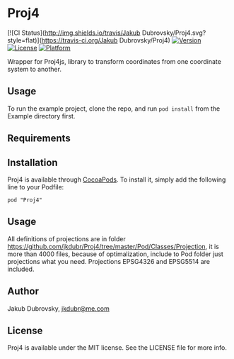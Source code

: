 # Proj4

[![CI Status](http://img.shields.io/travis/Jakub Dubrovsky/Proj4.svg?style=flat)](https://travis-ci.org/Jakub Dubrovsky/Proj4)
[![Version](https://img.shields.io/cocoapods/v/Proj4.svg?style=flat)](http://cocoadocs.org/docsets/Proj4)
[![License](https://img.shields.io/cocoapods/l/Proj4.svg?style=flat)](http://cocoadocs.org/docsets/Proj4)
[![Platform](https://img.shields.io/cocoapods/p/Proj4.svg?style=flat)](http://cocoadocs.org/docsets/Proj4)

Wrapper for Proj4js, library to transform coordinates from one coordinate system to another.

## Usage

To run the example project, clone the repo, and run `pod install` from the Example directory first.

## Requirements

## Installation

Proj4 is available through [CocoaPods](http://cocoapods.org). To install
it, simply add the following line to your Podfile:

    pod "Proj4"
    
## Usage    

All definitions of projections are in folder https://github.com/jkdubr/Proj4/tree/master/Pod/Classes/Projection, it is more than 4000 files, because of optimalization, include to Pod folder just projections what you need. Projections EPSG4326 and EPSG5514 are included.

## Author

Jakub Dubrovsky, jkdubr@me.com

## License

Proj4 is available under the MIT license. See the LICENSE file for more info.

